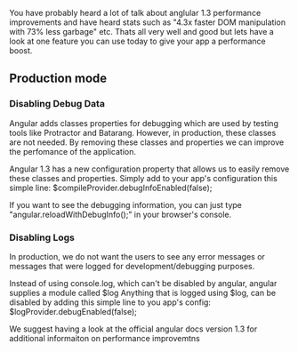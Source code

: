 
You have probably heard a lot of talk about anglular 1.3 performance improvements and have heard stats such as "4.3x faster DOM manipulation with 73% less garbage" etc. Thats all very well and good but lets have a look at one feature you can use today to give your app a performance boost.

<h2>Production mode</h2>

<h3>Disabling Debug Data</h3>
Angular adds classes properties for debugging which are used by testing tools like Protractor and Batarang. However, in production, these classes are not needed.
By removing these classes and properties we can improve the perfomance of the application.

Angular 1.3 has a new configuration property that allows us to easily remove these classes and properties.
Simply add to your app's configuration this simple line: $compileProvider.debugInfoEnabled(false);

If you want to see the debugging information, you can just type "angular.reloadWithDebugInfo();" in your browser's console.

<div class='git-loader' id='rafaelb/01c9003495f8ad91ed00'/> 

<h3>Disabling Logs</h3>

In production, we do not want the users to see any error messages or messages that were logged for development/debugging purposes.

Instead of using console.log, which can't be disabled by angular, angular supplies a module called $log
Anything that is logged using $log, can be disabled by adding this simple line to you app's config: 
$logProvider.debugEnabled(false);

<div class='git-loader' id='rafaelb/23b078ab489944d5a5e0'/>

We suggest having a look at the official angular docs version 1.3 for additional informaiton on performance improvemtns
